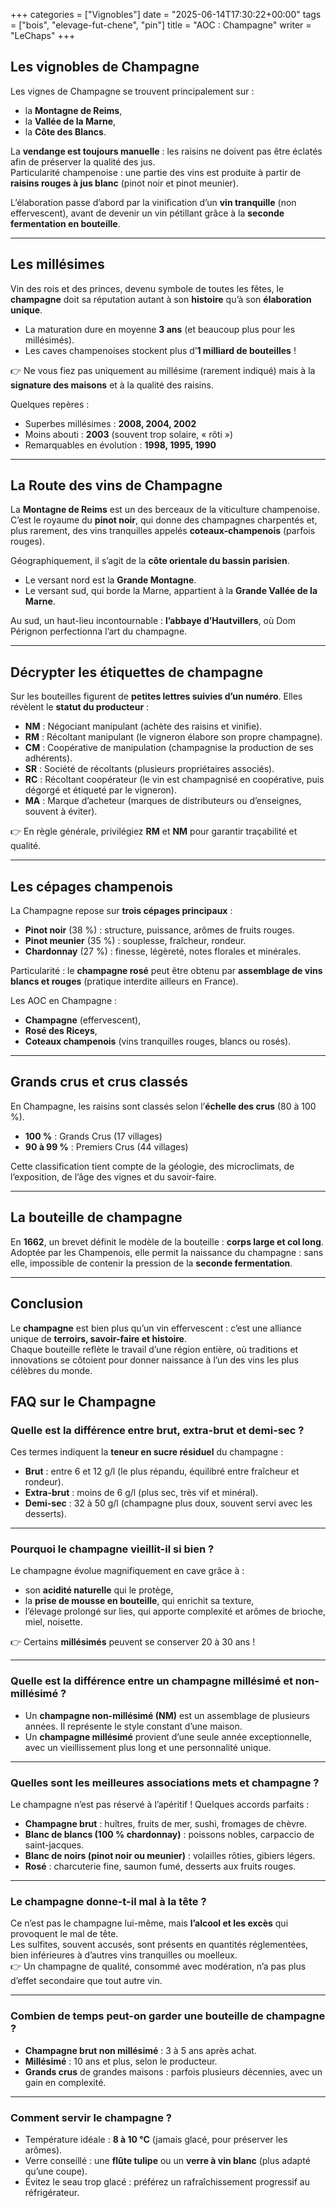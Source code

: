 +++
categories = ["Vignobles"]
date = "2025-06-14T17:30:22+00:00"
tags = ["bois", "elevage-fut-chene", "pin"] 
title = "AOC : Champagne"
writer = "LeChaps"
+++

## Les vignobles de Champagne  

Les vignes de Champagne se trouvent principalement sur :  

- la **Montagne de Reims**,  
- la **Vallée de la Marne**,  
- la **Côte des Blancs**.  

La **vendange est toujours manuelle** : les raisins ne doivent pas être éclatés afin de préserver la qualité des jus.  
Particularité champenoise : une partie des vins est produite à partir de **raisins rouges à jus blanc** (pinot noir et pinot meunier).  

L’élaboration passe d’abord par la vinification d’un **vin tranquille** (non effervescent), avant de devenir un vin pétillant grâce à la **seconde fermentation en bouteille**.  

---

## Les millésimes  

Vin des rois et des princes, devenu symbole de toutes les fêtes, le **champagne** doit sa réputation autant à son **histoire** qu’à son **élaboration unique**.  

- La maturation dure en moyenne **3 ans** (et beaucoup plus pour les millésimés).  
- Les caves champenoises stockent plus d’**1 milliard de bouteilles** !  

👉 Ne vous fiez pas uniquement au millésime (rarement indiqué) mais à la **signature des maisons** et à la qualité des raisins.  

Quelques repères :  

- Superbes millésimes : **2008, 2004, 2002**  
- Moins abouti : **2003** (souvent trop solaire, « rôti »)  
- Remarquables en évolution : **1998, 1995, 1990**  

---

## La Route des vins de Champagne  

La **Montagne de Reims** est un des berceaux de la viticulture champenoise.  
C’est le royaume du **pinot noir**, qui donne des champagnes charpentés et, plus rarement, des vins tranquilles appelés **coteaux-champenois** (parfois rouges).  

Géographiquement, il s’agit de la **côte orientale du bassin parisien**.  

- Le versant nord est la **Grande Montagne**.  
- Le versant sud, qui borde la Marne, appartient à la **Grande Vallée de la Marne**.  

Au sud, un haut-lieu incontournable : **l’abbaye d’Hautvillers**, où Dom Pérignon perfectionna l’art du champagne.  

---

## Décrypter les étiquettes de champagne  

Sur les bouteilles figurent de **petites lettres suivies d’un numéro**. Elles révèlent le **statut du producteur** :  

- **NM** : Négociant manipulant (achète des raisins et vinifie).  
- **RM** : Récoltant manipulant (le vigneron élabore son propre champagne).  
- **CM** : Coopérative de manipulation (champagnise la production de ses adhérents).  
- **SR** : Société de récoltants (plusieurs propriétaires associés).  
- **RC** : Récoltant coopérateur (le vin est champagnisé en coopérative, puis dégorgé et étiqueté par le vigneron).  
- **MA** : Marque d’acheteur (marques de distributeurs ou d’enseignes, souvent à éviter).  

👉 En règle générale, privilégiez **RM** et **NM** pour garantir traçabilité et qualité.  

---

## Les cépages champenois  

La Champagne repose sur **trois cépages principaux** :  

- **Pinot noir** (38 %) : structure, puissance, arômes de fruits rouges.  
- **Pinot meunier** (35 %) : souplesse, fraîcheur, rondeur.  
- **Chardonnay** (27 %) : finesse, légèreté, notes florales et minérales.  

Particularité : le **champagne rosé** peut être obtenu par **assemblage de vins blancs et rouges** (pratique interdite ailleurs en France).  

Les AOC en Champagne :  

- **Champagne** (effervescent),  
- **Rosé des Riceys**,  
- **Coteaux champenois** (vins tranquilles rouges, blancs ou rosés).  

---

## Grands crus et crus classés  

En Champagne, les raisins sont classés selon l’**échelle des crus** (80 à 100 %).  

- **100 %** : Grands Crus (17 villages)  
- **90 à 99 %** : Premiers Crus (44 villages)  

Cette classification tient compte de la géologie, des microclimats, de l’exposition, de l’âge des vignes et du savoir-faire.  

---

## La bouteille de champagne  

En **1662**, un brevet définit le modèle de la bouteille : **corps large et col long**.  
Adoptée par les Champenois, elle permit la naissance du champagne : sans elle, impossible de contenir la pression de la **seconde fermentation**.  

---

## Conclusion  

Le **champagne** est bien plus qu’un vin effervescent : c’est une alliance unique de **terroirs, savoir-faire et histoire**.  
Chaque bouteille reflète le travail d’une région entière, où traditions et innovations se côtoient pour donner naissance à l’un des vins les plus célèbres du monde.  

## FAQ sur le Champagne

### Quelle est la différence entre brut, extra-brut et demi-sec ?  

Ces termes indiquent la **teneur en sucre résiduel** du champagne :  

- **Brut** : entre 6 et 12 g/l (le plus répandu, équilibré entre fraîcheur et rondeur).  
- **Extra-brut** : moins de 6 g/l (plus sec, très vif et minéral).  
- **Demi-sec** : 32 à 50 g/l (champagne plus doux, souvent servi avec les desserts).  

---

### Pourquoi le champagne vieillit-il si bien ?  

Le champagne évolue magnifiquement en cave grâce à :  

- son **acidité naturelle** qui le protège,  
- la **prise de mousse en bouteille**, qui enrichit sa texture,  
- l’élevage prolongé sur lies, qui apporte complexité et arômes de brioche, miel, noisette.  

👉 Certains **millésimés** peuvent se conserver 20 à 30 ans !  

---

### Quelle est la différence entre un champagne millésimé et non-millésimé ?  

- Un **champagne non-millésimé (NM)** est un assemblage de plusieurs années. Il représente le style constant d’une maison.  
- Un **champagne millésimé** provient d’une seule année exceptionnelle, avec un vieillissement plus long et une personnalité unique.  

---

### Quelles sont les meilleures associations mets et champagne ?  

Le champagne n’est pas réservé à l’apéritif ! Quelques accords parfaits :  

- **Champagne brut** : huîtres, fruits de mer, sushi, fromages de chèvre.  
- **Blanc de blancs (100 % chardonnay)** : poissons nobles, carpaccio de saint-jacques.  
- **Blanc de noirs (pinot noir ou meunier)** : volailles rôties, gibiers légers.  
- **Rosé** : charcuterie fine, saumon fumé, desserts aux fruits rouges.  

---

### Le champagne donne-t-il mal à la tête ?  

Ce n’est pas le champagne lui-même, mais **l’alcool et les excès** qui provoquent le mal de tête.  
Les sulfites, souvent accusés, sont présents en quantités réglementées, bien inférieures à d’autres vins tranquilles ou moelleux.  
👉 Un champagne de qualité, consommé avec modération, n’a pas plus d’effet secondaire que tout autre vin.  

---

### Combien de temps peut-on garder une bouteille de champagne ?  

- **Champagne brut non millésimé** : 3 à 5 ans après achat.  
- **Millésimé** : 10 ans et plus, selon le producteur.  
- **Grands crus** de grandes maisons : parfois plusieurs décennies, avec un gain en complexité.  

---

### Comment servir le champagne ?  

- Température idéale : **8 à 10 °C** (jamais glacé, pour préserver les arômes).  
- Verre conseillé : une **flûte tulipe** ou un **verre à vin blanc** (plus adapté qu’une coupe).  
- Évitez le seau trop glacé : préférez un rafraîchissement progressif au réfrigérateur.  
